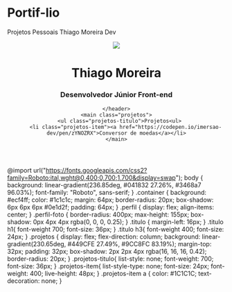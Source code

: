 # Portif-lio
Projetos Pessoais Thiago Moreira Dev
<body>
  <div class="container">
    <header class="perfil">
      <img class="perfil-foto" src="https://github.com/thgmoreira.png" />
      <div class="titulo">
        <h1>Thiago Moreira</h1>
        <h3>Desenvolvedor Júnior Front-end</h3>
      </div>

    </header>
    <main class="projetos">
      <ul class="projetos-titulo">Projetos<ul>
          <li class="projetos-item"><a href="https://codepen.io/imersao-dev/pen/zYNOZRX">Conversor de moedas</a></li>
    </main>
  </div>
</body>

@import url("https://fonts.googleapis.com/css2?family=Roboto:ital,wght@0,400;0,700;1,700&display=swap");
body {
  background: linear-gradient(236.85deg, #041832 27.26%, #3468a7 96.03%);
  font-family: "Roboto", sans-serif;
}
.container {
  background: #ecf4ff;
  color: #1c1c1c;
  margin: 64px;
  border-radius: 20px;
  box-shadow: 6px 6px 6px #0e1d2f;
  padding: 64px;
}
.perfil {
  display: flex;
  align-items: center;
}
.perfil-foto {
  border-radius: 400px;
  max-height: 155px;
  box-shadow: 0px 4px 4px rgba(0, 0, 0, 0.25);
}
.titulo {
  margin-left: 16px;
}
.titulo h1{
  font-weight 700;
  font-size: 36px;
}
.titulo h3{
  font-weight 400;
  font-size: 24px;
}
.projetos {
  display: flex;
  flex-direction: column;
  background: linear-gradient(230.65deg, #449CFE 27.49%, #9CC8FC 83.19%);
  margin-top: 32px;
  padding: 32px;
  box-shadow: 2px 2px 4px rgba(16, 16, 16, 0.42);
  border-radius: 20px;
}
.projetos-titulo{
  list-style: none;
  font-weight: 700;
  font-size: 36px;
 }
.projetos-item{
  list-style-type: none;
  font-size: 24px;
  font-weight: 400;
  live-height: 48px;
}
.projetos-item a {
  color: #1C1C1C;
  text-decoration: none;
}
